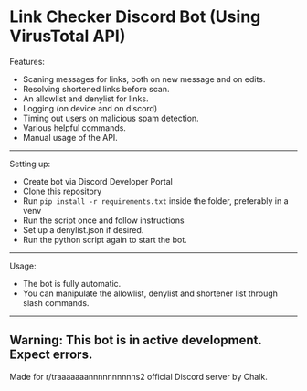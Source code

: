 # Link Checker Discord Bot (Using VirusTotal API)

Features: 
- Scaning messages for links, both on new message and on edits.
- Resolving shortened links before scan.
- An allowlist and denylist for links.
- Logging (on device and on discord)
- Timing out users on malicious spam detection.
- Various helpful commands.
- Manual usage of the API.
----------------------------------------
Setting up:  
- Create bot via Discord Developer Portal
- Clone this repository
- Run `pip install -r requirements.txt` inside the folder, preferably in a venv
- Run the script once and follow instructions
- Set up a denylist.json if desired.
- Run the python script again to start the bot.
----------------------------------------
Usage: 
- The bot is fully automatic.
- You can manipulate the allowlist, denylist and shortener list through slash commands.
----------------------------------------
Warning: This bot is in active development. Expect errors.
----------------------------------------
Made for r/traaaaaaannnnnnnnnns2 official Discord server by Chalk.
